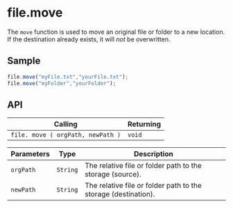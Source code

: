 # file.move

The `move` function is used to move an original file or folder to a new location. If the destination already exists, it will *not* be overwritten.

## Sample

```javascript
file.move("myFile.txt","yourFile.txt");
file.move("myFolder","yourFolder");
```

## API

| Calling | Returning |
|---|---|
| `file. move ( orgPath, newPath )` | `void` |

| Parameters | Type | Description |
|---|---|---|
| `orgPath` | `String` | The relative file or folder path to the storage (source). |
| `newPath` | `String` | The relative file or folder path to the storage (destination). |